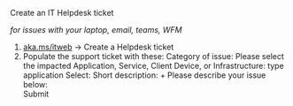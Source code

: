 Create an IT Helpdesk ticket

_for issues with your laptop, email, teams, WFM_

1.	[aka.ms/itweb](http://aka.ms/itweb) -> Create a Helpdesk ticket
2.	Populate the support ticket with these: 
Category of issue: 
Please select the impacted Application, Service, Client Device, or Infrastructure: type application 
Select: 
Short description: +
Please describe your issue below:  
Submit

